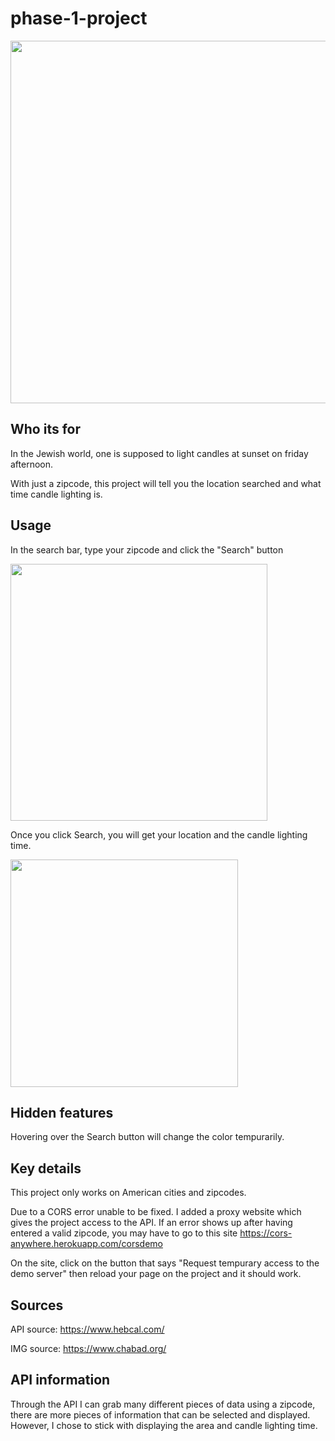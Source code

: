 # phase-1-project
<img width="580" src="https://user-images.githubusercontent.com/109253075/194643989-7ad70be6-03fa-42b8-ae64-bf29a545a216.png">

## Who its for 
In the Jewish world, one is supposed to light candles at sunset on friday afternoon.

With just a zipcode, this project will tell you the location searched and what time candle lighting is.

## Usage
In the search bar, type your zipcode and click the "Search" button

<img width="411" src="https://user-images.githubusercontent.com/109253075/194392800-44f25d69-0f4a-43a8-ab7e-543afe9afb32.png">

Once you click Search, you will get your location and the candle lighting time.

<img width="364" src="https://user-images.githubusercontent.com/109253075/194644536-c3af0790-9c0a-4653-9df5-a9ebbe6b9ed6.png">

## Hidden features

Hovering over the Search button will change the color tempurarily.

## Key details

This project only works on American cities and zipcodes.

Due to a CORS error unable to be fixed. I added a proxy website which gives the project access to the API.
If an error shows up after having entered a valid zipcode, you may have to go to this site https://cors-anywhere.herokuapp.com/corsdemo

On the site, click on the button that says "Request tempurary access to the demo server" then reload your page on the project and it should work. 

## Sources

API source: https://www.hebcal.com/

IMG source: https://www.chabad.org/

## API information

Through the API I can grab many different pieces of data using a zipcode, there are more pieces of information that can be selected and displayed. However, I chose to stick with displaying the area and candle lighting time. 
